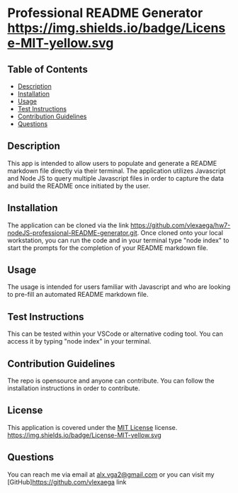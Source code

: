 
   # Professional README Generator https://img.shields.io/badge/License-MIT-yellow.svg
   ## Table of Contents
   - [Description](#description)
   - [Installation](#installation)
   - [Usage](#usage)
   - [Test Instructions](#testInstructions)
   - [Contribution Guidelines](#contributionGuidelines)
   - [Questions](#questions)
   ## Description
   This app is intended to allow users to populate and generate a README markdown file directly via their terminal.  The application utilizes Javascript and Node JS to query multiple Javascript files in order to capture the data and build the README once initiated by the user. 
   ## Installation
   The application can be cloned via the link https://github.com/vlexaega/hw7-nodeJS-professional-README-generator.git.  Once cloned onto your local workstation, you can run the code and in your terminal type "node index" to start the prompts for the completion of your README markdown file.
   ## Usage
   The usage is intended for users familiar with Javascript and who are looking to pre-fill an automated README markdown file. 
   ## Test Instructions
   This can be tested within your VSCode or alternative coding tool.  You can access it by typing "node index" in your terminal. 
   ## Contribution Guidelines
   The repo is opensource and anyone can contribute.  You can follow the installation instructions in order to contribute.
   
## License
This application is covered under the [MIT License](P) license. https://img.shields.io/badge/License-MIT-yellow.svg

   ## Questions
   You can reach me via email at alx.vga2@gmail.com or you can visit my [GitHub]https://github.com/vlexaega link
   